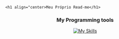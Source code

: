 <!DOCTYPE html>
<html lang="pt-br">
<head>
    <meta charset="UTF-8">
    <meta name="viewport" content="width=device-width, initial-scale=1.0">
       
</head>
<body>
    
    <h1 align="center>Meu Próprio Read-me</h1>
    
<div align="center">
  <h3>My Programming tools</h3>

  [![My Skills](https://skillicons.dev/icons?i=html,css,js,postman,github,vscode)](https://skillicons.dev)
</div>
</body>
</html>
